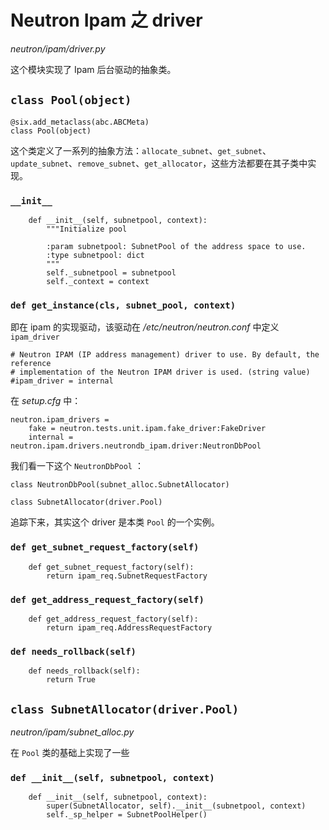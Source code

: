 # Neutron Ipam 之 driver 

*neutron/ipam/driver.py*

这个模块实现了 Ipam 后台驱动的抽象类。

## `class Pool(object)`

```
@six.add_metaclass(abc.ABCMeta)
class Pool(object)
```

这个类定义了一系列的抽象方法：`allocate_subnet`、`get_subnet`、`update_subnet`、`remove_subnet`、`get_allocator`，这些方法都要在其子类中实现。

### `__init__`

```
    def __init__(self, subnetpool, context):
        """Initialize pool

        :param subnetpool: SubnetPool of the address space to use.
        :type subnetpool: dict
        """
        self._subnetpool = subnetpool
        self._context = context
```

### `def get_instance(cls, subnet_pool, context)`

即在 ipam 的实现驱动，该驱动在 */etc/neutron/neutron.conf* 中定义 `ipam_driver`

```
# Neutron IPAM (IP address management) driver to use. By default, the reference
# implementation of the Neutron IPAM driver is used. (string value)
#ipam_driver = internal
```

在 *setup.cfg* 中：

```
neutron.ipam_drivers =
    fake = neutron.tests.unit.ipam.fake_driver:FakeDriver
    internal = neutron.ipam.drivers.neutrondb_ipam.driver:NeutronDbPool
```

我们看一下这个 `NeutronDbPool` ：

```
class NeutronDbPool(subnet_alloc.SubnetAllocator)
```

```
class SubnetAllocator(driver.Pool)
```

追踪下来，其实这个 driver 是本类 `Pool` 的一个实例。

### `def get_subnet_request_factory(self)`

```
    def get_subnet_request_factory(self):
        return ipam_req.SubnetRequestFactory
```

### `def get_address_request_factory(self)`

```
    def get_address_request_factory(self):
        return ipam_req.AddressRequestFactory
```

### `def needs_rollback(self)`

```
    def needs_rollback(self):
        return True
```

## `class SubnetAllocator(driver.Pool)`

*neutron/ipam/subnet_alloc.py*

在 `Pool` 类的基础上实现了一些

### `def __init__(self, subnetpool, context)`

```
    def __init__(self, subnetpool, context):
        super(SubnetAllocator, self).__init__(subnetpool, context)
        self._sp_helper = SubnetPoolHelper()
```






















